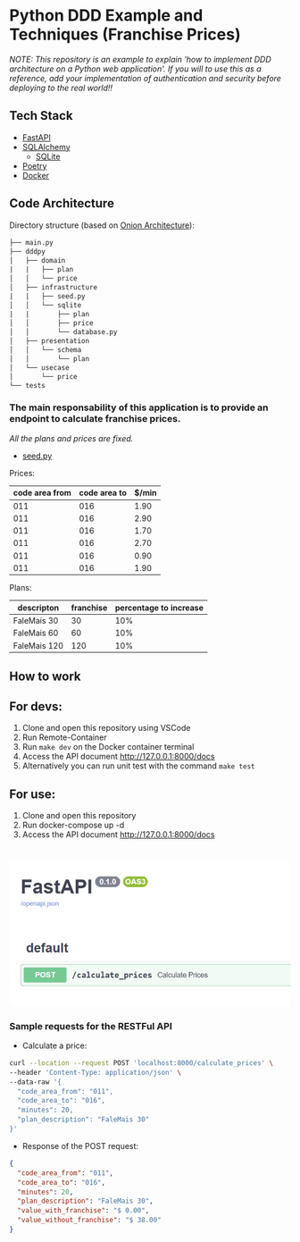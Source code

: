 # Python DDD Example and Techniques (Franchise Prices)

*NOTE: This repository is an example to explain 'how to implement DDD architecture on a Python web application'. If you will to use this as a reference, add your implementation of authentication and security before deploying to the real world!!*

## Tech Stack

* [FastAPI](https://fastapi.tiangolo.com/)
* [SQLAlchemy](https://www.sqlalchemy.org/)
  * [SQLite](https://www.sqlite.org/index.html)
* [Poetry](https://python-poetry.org/)
* [Docker](https://www.docker.com/)

## Code Architecture

Directory structure (based on [Onion Architecture](https://jeffreypalermo.com/2008/07/the-onion-architecture-part-1/)):

```tree
├── main.py
├── dddpy
│   ├── domain
|   |   ├── plan
│   │   └── price
│   ├── infrastructure
|   |   ├── seed.py
│   │   └── sqlite
|   |       ├── plan
│   │       ├── price
│   │       └── database.py
│   ├── presentation
│   │   └── schema
│   │       └── plan
│   └── usecase
│       └── price
└── tests
```

### The main responsability of this application is to provide an endpoint to calculate franchise prices.

*All the plans and prices are fixed.*

* [seed.py](./dddpy/infrastructure/seed.py)

Prices:

code area from | code area to | $/min 
--- | --- | --- 
011 | 016 | 1.90
011 | 016 | 2.90
011 | 016 | 1.70
011 | 016 | 2.70
011 | 016 | 0.90
011 | 016 | 1.90 

Plans:

descripton | franchise | percentage to increase
--- | --- | --- 
FaleMais 30 | 30 | 10%
FaleMais 60 | 60 | 10%
FaleMais 120 | 120 | 10%

## How to work

## For devs:
1. Clone and open this repository using VSCode
2. Run Remote-Container
3. Run `make dev` on the Docker container terminal
4. Access the API document http://127.0.0.1:8000/docs
5. Alternatively you can run unit test with the command `make test`

## For use:
1. Clone and open this repository
2. Run docker-compose up -d
3. Access the API document http://127.0.0.1:8000/docs

#

![OpenAPI Doc](./screenshots/openapi_doc.png)

### Sample requests for the RESTFul API

* Calculate a price:

```bash
curl --location --request POST 'localhost:8000/calculate_prices' \
--header 'Content-Type: application/json' \
--data-raw '{
  "code_area_from": "011",
  "code_area_to": "016",
  "minutes": 20,
  "plan_description": "FaleMais 30"
}'
```

* Response of the POST request:

```json
{
  "code_area_from": "011",
  "code_area_to": "016",
  "minutes": 20,
  "plan_description": "FaleMais 30",
  "value_with_franchise": "$ 0.00",
  "value_without_franchise": "$ 38.00"
}
```
